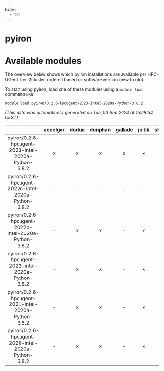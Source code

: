 ```yaml
---
hide:
  - toc
---
```


pyiron
======

# Available modules


The overview below shows which pyiron installations are available per HPC-UGent Tier-2cluster, ordered based on software version (new to old).

To start using pyiron, load one of these modules using a `module load` command like:

```shell
module load pyiron/0.2.6-hpcugent-2023-intel-2020a-Python-3.8.2
```

*(This data was automatically generated on Tue, 03 Sep 2024 at 15:09:54 CEST)*  

| |accelgor|doduo|donphan|gallade|joltik|shinx|skitty|
| :---: | :---: | :---: | :---: | :---: | :---: | :---: | :---: |
|pyiron/0.2.6-hpcugent-2023-intel-2020a-Python-3.8.2|x|x|x|x|x|-|x|
|pyiron/0.2.6-hpcugent-2022c-intel-2020a-Python-3.8.2|-|-|-|-|-|-|x|
|pyiron/0.2.6-hpcugent-2022b-intel-2020a-Python-3.8.2|-|x|x|-|x|-|-|
|pyiron/0.2.6-hpcugent-2022-intel-2020a-Python-3.8.2|-|x|x|-|x|-|-|
|pyiron/0.2.6-hpcugent-2021-intel-2020a-Python-3.8.2|-|x|x|-|x|-|-|
|pyiron/0.2.6-hpcugent-2020-intel-2020a-Python-3.8.2|-|x|x|-|x|-|-|
